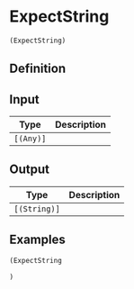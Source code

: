 # ExpectString

```clojure
(ExpectString)
```

## Definition


## Input
| Type | Description |
|------|-------------|
| `[(Any)]` |  |


## Output
| Type | Description |
|------|-------------|
| `[(String)]` |  |


## Examples

```clojure
(ExpectString

)
```
